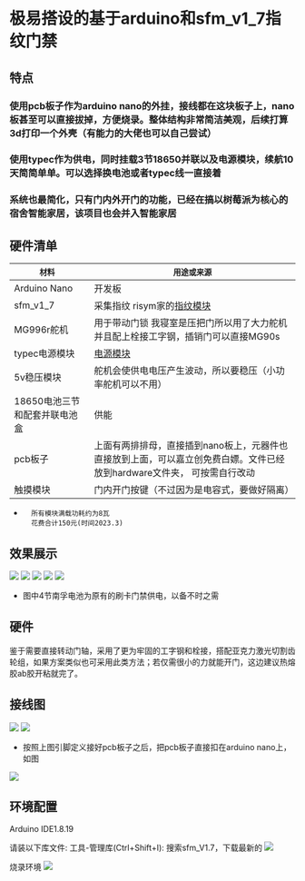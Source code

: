# 极易搭设的基于arduino和sfm_v1_7指纹门禁

## 特点
### 使用pcb板子作为arduino nano的外挂，接线都在这块板子上，nano板甚至可以直接拔掉，方便烧录。整体结构非常简洁美观，后续打算3d打印一个外壳（有能力的大佬也可以自己尝试）
### 使用typec作为供电，同时挂载3节18650并联以及电源模块，续航10天简简单单。可以选择换电池或者typec线一直接着
### 系统也最简化，只有门内外开门的功能，已经在搞以树莓派为核心的宿舍智能家居，该项目也会并入智能家居

## 硬件清单
|`````材料 `````|`````用途或来源````` |
| ------ | ------ |
| Arduino Nano |开发板  |
| sfm_v1_7 | 采集指纹 risym家的[指纹模块](https://m.tb.cn/h.UrSxzkz?tk=GeoWdQqVmTY)|
| MG996r舵机 | 用于带动门锁 我寝室是压把门所以用了大力舵机并且配上栓接工字钢，插销门可以直接MG90s |
| typec电源模块| [电源模块](https://m.tb.cn/h.UqFt8ye?tk=lLTkdQqTgjg) |
| 5v稳压模块|舵机会使供电电压产生波动，所以要稳压（小功率舵机可以不用）|
| 18650电池三节和配套并联电池盒|供能|
| pcb板子| 上面有两排排母，直接插到nano板上，元器件也直接放到上面，可以嘉立创免费白嫖。文件已经放到hardware文件夹， 可按需自行改动|
| 触摸模块|门内开门按键（不过因为是电容式，要做好隔离）|

*       所有模块满载功耗约为8瓦
        花费合计150元(时间2023.3)

## 效果展示
![](doc/室内总览.jpg)
![](doc/机械结构.jpg)
![](doc/指纹模块.jpg)
![](doc/室内.gif)
![](doc/室外.gif)
* 图中4节南孚电池为原有的刷卡门禁供电，以备不时之需

## 硬件
鉴于需要直接转动门轴，采用了更为牢固的工字钢和栓接，搭配亚克力激光切割齿轮组，如果方案类似也可采用此类方法；若仅需很小的力就能开门，这边建议热熔胶ab胶开粘就完了。


## 接线图
![](doc/指纹模块接线.jpg)
![](doc/接线图.jpg)
* 按照上图引脚定义接好pcb板子之后，把pcb板子直接扣在arduino nano上，如图
  
![](doc/插上.jpg)

## 环境配置
Arduino IDE1.8.19

请装以下库文件:
工具-管理库(Ctrl+Shift+I):
搜索sfm_V1.7，下载最新的
![](doc/库下载.png)

烧录环境
![](doc/烧录环境.png)